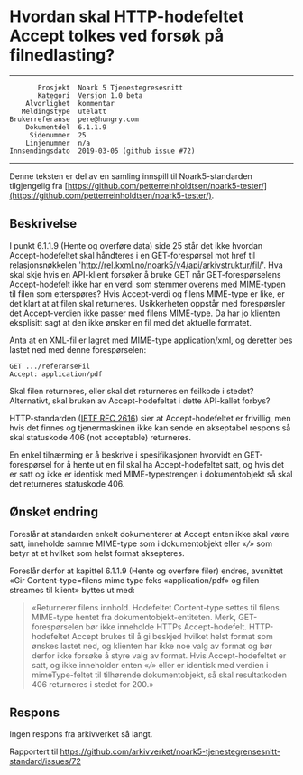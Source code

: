 Hvordan skal HTTP-hodefeltet Accept tolkes ved forsøk på filnedlasting?
=======================================================================

 ------------------  ---------------------------------
           Prosjekt  Noark 5 Tjenestegresesnitt
           Kategori  Versjon 1.0 beta
        Alvorlighet  kommentar
       Meldingstype  utelatt
    Brukerreferanse  pere@hungry.com
        Dokumentdel  6.1.1.9
         Sidenummer  25
        Linjenummer  n/a
    Innsendingsdato  2019-03-05 (github issue #72)
 ------------------  ---------------------------------

Denne teksten er del av en samling innspill til Noark5-standarden
tilgjengelig fra [https://github.com/petterreinholdtsen/noark5-tester/](https://github.com/petterreinholdtsen/noark5-tester/).

Beskrivelse
-----------

I punkt 6.1.1.9 (Hente og overføre data) side 25 står det ikke hvordan
Accept-hodefeltet skal håndteres i en GET-forespørsel mot href til
relasjonsnøkkelen
'http://rel.kxml.no/noark5/v4/api/arkivstruktur/fil/'.  Hva skal skje
hvis en API-klient forsøker å bruke GET når GET-forespørselens
Accept-hodefelt ikke har en verdi som stemmer overens med MIME-typen
til filen som etterspøres?  Hvis Accept-verdi og filens MIME-type er
like, er det klart at at filen skal returneres.  Usikkerheten oppstår
med forespørsler det Accept-verdien ikke passer med filens MIME-type.
Da har jo klienten eksplisitt sagt at den ikke ønsker en fil med det
aktuelle formatet.

Anta at en XML-fil er lagret med MIME-type application/xml, og
deretter bes lastet ned med denne forespørselen:

```
GET .../referanseFil
Accept: application/pdf
```

Skal filen returneres, eller skal det returneres en feilkode i stedet?
Alternativt, skal bruken av Accept-hodefeltet i dette API-kallet
forbys?

HTTP-standarden ([IETF RFC
2616](https://www.w3.org/Protocols/rfc2616/rfc2616-sec14.html)) sier
at Accept-hodefeltet er frivillig, men hvis det finnes og
tjenermaskinen ikke kan sende en akseptabel respons så skal statuskode
406 (not acceptable) returneres.

En enkel tilnærming er å beskrive i spesifikasjonen hvorvidt en
GET-forespørsel for å hente ut en fil skal ha Accept-hodefeltet satt,
og hvis det er satt og ikke er identisk med MIME-typestrengen i
dokumentobjekt så skal det returneres statuskode 406.

Ønsket endring
--------------

Foreslår at standarden enkelt dokumenterer at Accept enten ikke skal være
satt, inneholde samme MIME-type som i dokumentobjekt eller «*/*» som betyr
at et hvilket som helst format aksepteres.

Foreslår derfor at kapittel 6.1.1.9 (Hente og overføre filer) endres,
avsnittet «Gir Content-type=filens mime type feks «application/pdf» og
filen streames til klient» byttes ut med:

> «Returnerer filens innhold.  Hodefeltet Content-type settes til
> filens MIME-type hentet fra dokumentobjekt-entiteten.  Merk,
> GET-forespørselen bør ikke inneholde HTTPs Accept-hodefelt.
> HTTP-hodefeltet Accept brukes til å gi beskjed hvilket helst format
> som ønskes lastet ned, og klienten har ikke noe valg av format og
> bør derfor ikke forsøke å styre valg av format.  Hvis
> Accept-hodefeltet er satt, og ikke inneholder enten «*/*» eller er
> identisk med verdien i mimeType-feltet til tilhørende
> dokumentobjekt, så skal resultatkoden 406 returneres i stedet for
> 200.»


Respons
-------

Ingen respons fra arkivverket så langt.

Rapportert til
https://github.com/arkivverket/noark5-tjenestegrensesnitt-standard/issues/72
